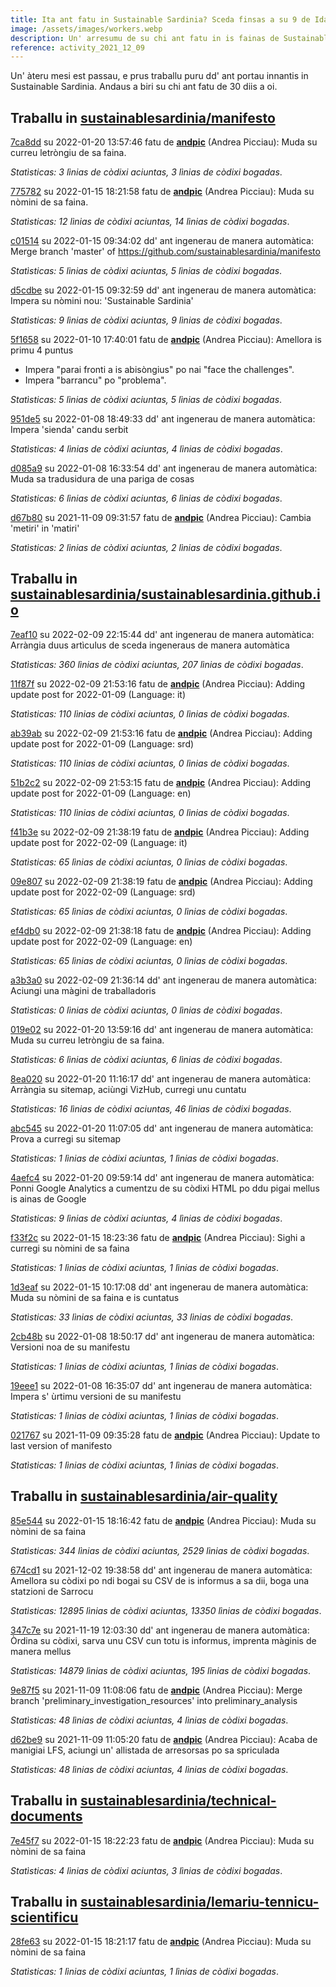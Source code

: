 ```yaml
---
title: Ita ant fatu in Sustainable Sardinia? Sceda finsas a su 9 de Idas 2021
image: /assets/images/workers.webp
description: Un' arresumu de su chi ant fatu in is fainas de Sustainable Sardinia in su mesi passau.
reference: activity_2021_12_09
---
```


Un' àteru mesi est passau, e prus traballu puru dd' ant portau innantis in Sustainable Sardinia. Andaus a biri su chi ant fatu de 30 diis a oi.

## Traballu in [sustainablesardinia/manifesto](https://github.com/sustainablesardinia/manifesto)

[7ca8dd](https://github.com/sustainablesardinia/manifesto/commit/7ca8ddbb3de18bfa65e0fd856bbc4cb96a0e2c27) su 2022-01-20 13:57:46 fatu de **[andpic](https://github.com/andpic)** (Andrea Picciau): Muda su curreu letròngiu de sa faina.

_Statìsticas: 3 lìnias de còdixi aciuntas, 3 lìnias de còdixi bogadas_.

[775782](https://github.com/sustainablesardinia/manifesto/commit/775782e6b7243979e6f60c1a641a3769b6e33805) su 2022-01-15 18:21:58 fatu de **[andpic](https://github.com/andpic)** (Andrea Picciau): Muda su nòmini de sa faina.

_Statìsticas: 12 lìnias de còdixi aciuntas, 14 lìnias de còdixi bogadas_.

[c01514](https://github.com/sustainablesardinia/manifesto/commit/c01514537916eeb8eea8158cac99fd82808a86d0) su 2022-01-15 09:34:02 dd' ant ingenerau de manera automàtica: Merge branch 'master' of https://github.com/sustainablesardinia/manifesto

_Statìsticas: 5 lìnias de còdixi aciuntas, 5 lìnias de còdixi bogadas_.

[d5cdbe](https://github.com/sustainablesardinia/manifesto/commit/d5cdbe6a9eaecab8223c41baa9ada7bb6e2bd3e2) su 2022-01-15 09:32:59 dd' ant ingenerau de manera automàtica: Impera su nòmini nou: 'Sustainable Sardinia'

_Statìsticas: 9 lìnias de còdixi aciuntas, 9 lìnias de còdixi bogadas_.

[5f1658](https://github.com/sustainablesardinia/manifesto/commit/5f1658a5d04e39fb169db9b9c8749e3fd3e02e7c) su 2022-01-10 17:40:01 fatu de **[andpic](https://github.com/andpic)** (Andrea Picciau): Amellora is primu 4 puntus

* Impera "parai fronti a is abisòngius" po nai "face the challenges".
* Impera "barrancu" po "problema".

_Statìsticas: 5 lìnias de còdixi aciuntas, 5 lìnias de còdixi bogadas_.

[951de5](https://github.com/sustainablesardinia/manifesto/commit/951de5aef3d31e9f1bf7f89075c2e0724e185ed5) su 2022-01-08 18:49:33 dd' ant ingenerau de manera automàtica: Impera 'sienda' candu serbit

_Statìsticas: 4 lìnias de còdixi aciuntas, 4 lìnias de còdixi bogadas_.

[d085a9](https://github.com/sustainablesardinia/manifesto/commit/d085a96546571dd2671fcb3dd4f850ea2a9deebe) su 2022-01-08 16:33:54 dd' ant ingenerau de manera automàtica: Muda sa tradusidura de una pariga de cosas

_Statìsticas: 6 lìnias de còdixi aciuntas, 6 lìnias de còdixi bogadas_.

[d67b80](https://github.com/sustainablesardinia/manifesto/commit/d67b802e1418471df14ac661b68efc13ae1572db) su 2021-11-09 09:31:57 fatu de **[andpic](https://github.com/andpic)** (Andrea Picciau): Cambia 'metiri' in 'matiri'

_Statìsticas: 2 lìnias de còdixi aciuntas, 2 lìnias de còdixi bogadas_.

## Traballu in [sustainablesardinia/sustainablesardinia.github.io](https://github.com/sustainablesardinia/sustainablesardinia.github.io)

[7eaf10](https://github.com/sustainablesardinia/sustainablesardinia.github.io/commit/7eaf10d0aa113f58f27d3a70153711dcfa5729a1) su 2022-02-09 22:15:44 dd' ant ingenerau de manera automàtica: Arràngia duus artìculus de sceda ingeneraus de manera automàtica

_Statìsticas: 360 lìnias de còdixi aciuntas, 207 lìnias de còdixi bogadas_.

[11f87f](https://github.com/sustainablesardinia/sustainablesardinia.github.io/commit/11f87fce28e434698bf43984491ed357283fbf4d) su 2022-02-09 21:53:16 fatu de **[andpic](https://github.com/andpic)** (Andrea Picciau): Adding update post for 2022-01-09 (Language: it)

_Statìsticas: 110 lìnias de còdixi aciuntas, 0 lìnias de còdixi bogadas_.

[ab39ab](https://github.com/sustainablesardinia/sustainablesardinia.github.io/commit/ab39abe8275fd27450c827c01c87177c0c0cb728) su 2022-02-09 21:53:16 fatu de **[andpic](https://github.com/andpic)** (Andrea Picciau): Adding update post for 2022-01-09 (Language: srd)

_Statìsticas: 110 lìnias de còdixi aciuntas, 0 lìnias de còdixi bogadas_.

[51b2c2](https://github.com/sustainablesardinia/sustainablesardinia.github.io/commit/51b2c29459b32b86a659df9fb2af646742c43347) su 2022-02-09 21:53:15 fatu de **[andpic](https://github.com/andpic)** (Andrea Picciau): Adding update post for 2022-01-09 (Language: en)

_Statìsticas: 110 lìnias de còdixi aciuntas, 0 lìnias de còdixi bogadas_.

[f41b3e](https://github.com/sustainablesardinia/sustainablesardinia.github.io/commit/f41b3ed707e9c90a0d705e9a6853f5aba58a0d42) su 2022-02-09 21:38:19 fatu de **[andpic](https://github.com/andpic)** (Andrea Picciau): Adding update post for 2022-02-09 (Language: it)

_Statìsticas: 65 lìnias de còdixi aciuntas, 0 lìnias de còdixi bogadas_.

[09e807](https://github.com/sustainablesardinia/sustainablesardinia.github.io/commit/09e807b5858a222ac866130c020130a19ae8bf43) su 2022-02-09 21:38:19 fatu de **[andpic](https://github.com/andpic)** (Andrea Picciau): Adding update post for 2022-02-09 (Language: srd)

_Statìsticas: 65 lìnias de còdixi aciuntas, 0 lìnias de còdixi bogadas_.

[ef4db0](https://github.com/sustainablesardinia/sustainablesardinia.github.io/commit/ef4db07a0637ce4d01124a8ba33008331853275f) su 2022-02-09 21:38:18 fatu de **[andpic](https://github.com/andpic)** (Andrea Picciau): Adding update post for 2022-02-09 (Language: en)

_Statìsticas: 65 lìnias de còdixi aciuntas, 0 lìnias de còdixi bogadas_.

[a3b3a0](https://github.com/sustainablesardinia/sustainablesardinia.github.io/commit/a3b3a0aa165dc8ba825b92dccfcd1d680dd8442e) su 2022-02-09 21:36:14 dd' ant ingenerau de manera automàtica: Aciungi una màgini de traballadoris

_Statìsticas: 0 lìnias de còdixi aciuntas, 0 lìnias de còdixi bogadas_.

[019e02](https://github.com/sustainablesardinia/sustainablesardinia.github.io/commit/019e02918a810c6f0077128e9bbbd1c9c80b691c) su 2022-01-20 13:59:16 dd' ant ingenerau de manera automàtica: Muda su curreu letròngiu de sa faina.

_Statìsticas: 6 lìnias de còdixi aciuntas, 6 lìnias de còdixi bogadas_.

[8ea020](https://github.com/sustainablesardinia/sustainablesardinia.github.io/commit/8ea020ef15ab3b6789549710ba8ce6fcaa18a345) su 2022-01-20 11:16:17 dd' ant ingenerau de manera automàtica: Arràngia su sitemap, aciùngi VizHub, curregi unu cuntatu

_Statìsticas: 16 lìnias de còdixi aciuntas, 46 lìnias de còdixi bogadas_.

[abc545](https://github.com/sustainablesardinia/sustainablesardinia.github.io/commit/abc545e3aad31909024465936398cf9be4a9bb37) su 2022-01-20 11:07:05 dd' ant ingenerau de manera automàtica: Prova a curregi su sitemap

_Statìsticas: 1 lìnias de còdixi aciuntas, 1 lìnias de còdixi bogadas_.

[4aefc4](https://github.com/sustainablesardinia/sustainablesardinia.github.io/commit/4aefc4d1226b46d584b4c0235a23ee42727c6024) su 2022-01-20 09:59:14 dd' ant ingenerau de manera automàtica: Ponni Google Analytics a cumentzu de su còdixi HTML po ddu pigai mellus is ainas de Google

_Statìsticas: 9 lìnias de còdixi aciuntas, 4 lìnias de còdixi bogadas_.

[f33f2c](https://github.com/sustainablesardinia/sustainablesardinia.github.io/commit/f33f2c5b706c917843d6b7ac8de12408311b736c) su 2022-01-15 18:23:36 fatu de **[andpic](https://github.com/andpic)** (Andrea Picciau): Sighi a curregi su nòmini de sa faina

_Statìsticas: 1 lìnias de còdixi aciuntas, 1 lìnias de còdixi bogadas_.

[1d3eaf](https://github.com/sustainablesardinia/sustainablesardinia.github.io/commit/1d3eaf5ef3bf05b459337df292ba8647d59a8a8d) su 2022-01-15 10:17:08 dd' ant ingenerau de manera automàtica: Muda su nòmini de sa faina e is cuntatus

_Statìsticas: 33 lìnias de còdixi aciuntas, 33 lìnias de còdixi bogadas_.

[2cb48b](https://github.com/sustainablesardinia/sustainablesardinia.github.io/commit/2cb48bf35f51f5f60d484cfedf63ee76e75e312e) su 2022-01-08 18:50:17 dd' ant ingenerau de manera automàtica: Versioni noa de su manifestu

_Statìsticas: 1 lìnias de còdixi aciuntas, 1 lìnias de còdixi bogadas_.

[19eee1](https://github.com/sustainablesardinia/sustainablesardinia.github.io/commit/19eee1ad9d460c318f2489f619037f68a61a4862) su 2022-01-08 16:35:07 dd' ant ingenerau de manera automàtica: Impera s' ùrtimu versioni de su manifestu

_Statìsticas: 1 lìnias de còdixi aciuntas, 1 lìnias de còdixi bogadas_.

[021767](https://github.com/sustainablesardinia/sustainablesardinia.github.io/commit/021767b3008b349d978373fc08afa2372a8bbf0e) su 2021-11-09 09:35:28 fatu de **[andpic](https://github.com/andpic)** (Andrea Picciau): Update to last version of manifesto

_Statìsticas: 1 lìnias de còdixi aciuntas, 1 lìnias de còdixi bogadas_.

## Traballu in [sustainablesardinia/air-quality](https://github.com/sustainablesardinia/air-quality)

[85e544](https://github.com/sustainablesardinia/air-quality/commit/85e54404404ee3f35c9a6d6145077eecb4e3b4cf) su 2022-01-15 18:16:42 fatu de **[andpic](https://github.com/andpic)** (Andrea Picciau): Muda su nòmini de sa faina

_Statìsticas: 344 lìnias de còdixi aciuntas, 2529 lìnias de còdixi bogadas_.

[674cd1](https://github.com/sustainablesardinia/air-quality/commit/674cd17ef25c122fd467b0579c091455343ea862) su 2021-12-02 19:38:58 dd' ant ingenerau de manera automàtica: Amellora su còdixi po ndi bogai su CSV de is informus a sa dii, boga una statzioni de Sarrocu

_Statìsticas: 12895 lìnias de còdixi aciuntas, 13350 lìnias de còdixi bogadas_.

[347c7e](https://github.com/sustainablesardinia/air-quality/commit/347c7eb259d5dafe009703aa574c8d60933867c1) su 2021-11-19 12:03:30 dd' ant ingenerau de manera automàtica: Òrdina su còdixi, sarva unu CSV cun totu is informus, imprenta màginis de manera mellus

_Statìsticas: 14879 lìnias de còdixi aciuntas, 195 lìnias de còdixi bogadas_.

[9e87f5](https://github.com/sustainablesardinia/air-quality/commit/9e87f54c80baca017c2b58a8abfb7fd20bedcd06) su 2021-11-09 11:08:06 fatu de **[andpic](https://github.com/andpic)** (Andrea Picciau): Merge branch 'preliminary_investigation_resources' into preliminary_analysis

_Statìsticas: 48 lìnias de còdixi aciuntas, 4 lìnias de còdixi bogadas_.

[d62be9](https://github.com/sustainablesardinia/air-quality/commit/d62be99dc8e3437fa93f5c2af1abcac6fd21fbff) su 2021-11-09 11:05:20 fatu de **[andpic](https://github.com/andpic)** (Andrea Picciau): Acaba de manigiai LFS, aciungi un' allistada de arresorsas po sa spriculada

_Statìsticas: 48 lìnias de còdixi aciuntas, 4 lìnias de còdixi bogadas_.

## Traballu in [sustainablesardinia/technical-documents](https://github.com/sustainablesardinia/technical-documents)

[7e45f7](https://github.com/sustainablesardinia/technical-documents/commit/7e45f72c6c5c30111fb267a9a0436681c96bdc44) su 2022-01-15 18:22:23 fatu de **[andpic](https://github.com/andpic)** (Andrea Picciau): Muda su nòmini de sa faina

_Statìsticas: 4 lìnias de còdixi aciuntas, 3 lìnias de còdixi bogadas_.

## Traballu in [sustainablesardinia/lemariu-tennicu-scientificu](https://github.com/sustainablesardinia/lemariu-tennicu-scientificu)

[28fe63](https://github.com/sustainablesardinia/lemariu-tennicu-scientificu/commit/28fe6317b26fd4aa5c275c7fa30926de59b09f57) su 2022-01-15 18:21:17 fatu de **[andpic](https://github.com/andpic)** (Andrea Picciau): Muda su nòmini de sa faina

_Statìsticas: 1 lìnias de còdixi aciuntas, 1 lìnias de còdixi bogadas_.

